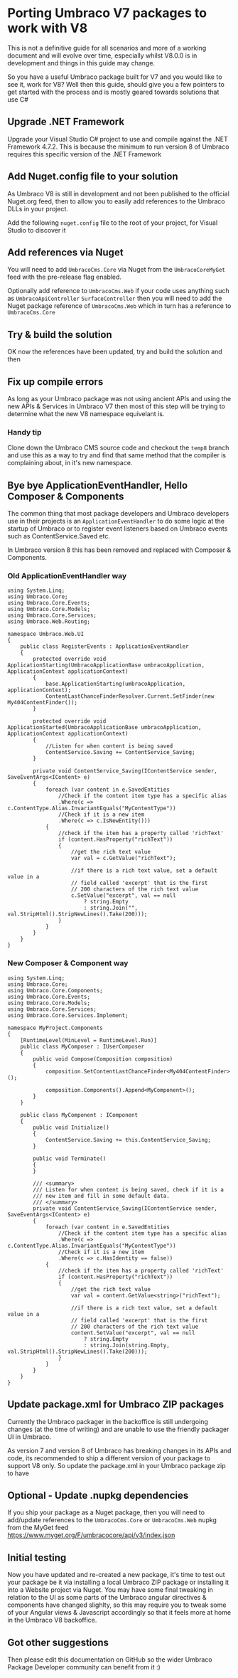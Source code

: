 # Porting Umbraco V7 packages to work with V8
This is not a definitive guide for all scenarios and more of a working document and will evolve over time, especially whilst V8.0.0 is in development and things in this guide may change.

So you have a useful Umbraco package built for V7 and you would like to see it, work for V8?
Well then this guide, should give you a few pointers to get started with the process and is mostly geared towards solutions that use C#

## Upgrade .NET Framework
Upgrade your Visual Studio C# project to use and compile against the .NET Framework 4.7.2. This is because the minimum to run version 8 of Umbraco requires this specific version of the .NET Framework

## Add Nuget.config file to your solution
As Umbraco V8 is still in development and not been published to the official Nuget.org feed, then to allow you to easily add references to the Umbraco DLLs in your project.

Add the following `nuget.config` file to the root of your project, for Visual Studio to discover it

  <?xml version="1.0" encoding="utf-8"?>
  <configuration>
    <!--
      this is Umbraco's NuGet configuration,
      content of this file is merged with the system-wide configuration,
      at %APPDATA%\NuGet\NuGet.config
    -->
    <packageSources>
      <add key="UmbracoCoreMyGet" value="https://www.myget.org/F/umbracocore/api/v3/index.json" />
      <add key="ExamineAppVeyor" value="https://ci.appveyor.com/nuget/examine-f73l6qv0oqfh/" />
    </packageSources>
  </configuration>


## Add references via Nuget
You will need to add `UmbracoCms.Core` via Nuget from the `UmbracoCoreMyGet` feed with the pre-release flag enabled.

Optionally add reference to `UmbracoCms.Web` if your code uses anything such as `UmbracoApiController` `SurfaceController` then you will need to add the Nuget package reference of `UmbracoCms.Web` which in turn has a reference to `UmbracoCms.Core`

## Try & build the solution
OK now the references have been updated, try and build the solution and then

## Fix up compile errors
As long as your Umbraco package was not using ancient APIs and using the new APIs & Services in Umbraco V7 then most of this step will be trying to determine what the new V8 namespace equivelant is.

### Handy tip
Clone down the Umbraco CMS source code and checkout the `temp8` branch and use this as a way to try and find that same method that the compiler is complaining about, in it's new namespace.

## Bye bye ApplicationEventHandler, Hello Composer & Components
The common thing that most package developers and Umbraco developers use in their projects is an `ApplicationEventHandler` to do some logic at the startup of Umbraco or to register event listeners based on Umbraco events such as ContentService.Saved etc.

In Umbraco version 8 this has been removed and replaced with Composer & Components.

### Old ApplicationEventHandler way

    using System.Linq;
    using Umbraco.Core;
    using Umbraco.Core.Events;
    using Umbraco.Core.Models;
    using Umbraco.Core.Services;
    using Umbraco.Web.Routing;

    namespace Umbraco.Web.UI
    {
        public class RegisterEvents : ApplicationEventHandler
        {
            protected override void ApplicationStarting(UmbracoApplicationBase umbracoApplication, ApplicationContext applicationContext)
            {
                base.ApplicationStarting(umbracoApplication, applicationContext);
                ContentLastChanceFinderResolver.Current.SetFinder(new My404ContentFinder());
            }

            protected override void ApplicationStarted(UmbracoApplicationBase umbracoApplication, ApplicationContext applicationContext)
            {
                //Listen for when content is being saved
                ContentService.Saving += ContentService_Saving;
            }

            private void ContentService_Saving(IContentService sender, SaveEventArgs<IContent> e)
            {
                foreach (var content in e.SavedEntities
                    //Check if the content item type has a specific alias
                    .Where(c => c.ContentType.Alias.InvariantEquals("MyContentType"))
                    //Check if it is a new item
                    .Where(c => c.IsNewEntity()))
                {
                    //check if the item has a property called 'richText'
                    if (content.HasProperty("richText"))
                    {
                        //get the rich text value
                        var val = c.GetValue("richText");

                        //if there is a rich text value, set a default value in a
                        // field called 'excerpt' that is the first
                        // 200 characters of the rich text value
                        c.SetValue("excerpt", val == null
                            ? string.Empty
                            : string.Join("", val.StripHtml().StripNewLines().Take(200)));
                    }
                }
            }
        }
    }



### New Composer & Component way

    using System.Linq;
    using Umbraco.Core;
    using Umbraco.Core.Components;
    using Umbraco.Core.Events;
    using Umbraco.Core.Models;
    using Umbraco.Core.Services;
    using Umbraco.Core.Services.Implement;

    namespace MyProject.Components
    {
        [RuntimeLevel(MinLevel = RuntimeLevel.Run)]
        public class MyComposer : IUserComposer
        {
            public void Compose(Composition composition)
            {
                composition.SetContentLastChanceFinder<My404ContentFinder>();

                composition.Components().Append<MyComponent>();
            }
        }

        public class MyComponent : IComponent
        {
            public void Initialize()
            {
                ContentService.Saving += this.ContentService_Saving;
            }

            public void Terminate()
            {
            }

            /// <summary>
            /// Listen for when content is being saved, check if it is a
            /// new item and fill in some default data.
            /// </summary>
            private void ContentService_Saving(IContentService sender, SaveEventArgs<IContent> e)
            {
                foreach (var content in e.SavedEntities
                    //Check if the content item type has a specific alias
                    .Where(c => c.ContentType.Alias.InvariantEquals("MyContentType"))
                    //Check if it is a new item
                    .Where(c => c.HasIdentity == false))
                {
                    //check if the item has a property called 'richText'
                    if (content.HasProperty("richText"))
                    {
                        //get the rich text value
                        var val = content.GetValue<string>("richText");

                        //if there is a rich text value, set a default value in a
                        // field called 'excerpt' that is the first
                        // 200 characters of the rich text value
                        content.SetValue("excerpt", val == null
                            ? string.Empty
                            : string.Join(string.Empty, val.StripHtml().StripNewLines().Take(200)));
                    }
                }
            }
        }
    }


## Update package.xml for Umbraco ZIP packages
Currently the Umbraco packager in the backoffice is still undergoing changes (at the time of writing) and are unable to use the friendly packager UI in Umbraco.

As version 7 and version 8 of Umbraco has breaking changes in its APIs and code, its recommended to ship a different version of your package to support V8 only. So update the package.xml in your Umbraco package zip to have

## Optional - Update .nupkg dependencies
If you ship your package as a Nuget package, then you will need to add/update references to the `UmbracoCms.Core` or `UmbracoCms.Web` nupkg from the MyGet feed https://www.myget.org/F/umbracocore/api/v3/index.json

## Initial testing
Now you have updated and re-created a new package, it's time to test out your package be it via installing a local Umbraco ZIP package or installing it into a Website project via Nuget. You may have some final tweaking in relation to the UI as some parts of the Umbraco angular directives & components have changed slighlty, so this may require you to tweak some of your Angular views & Javascript accordingly so that it feels more at home in the Umbraco V8 backoffice.

## Got other suggestions
Then please edit this documentation on GitHub so the wider Umbraco Package Developer community can benefit from it :)
